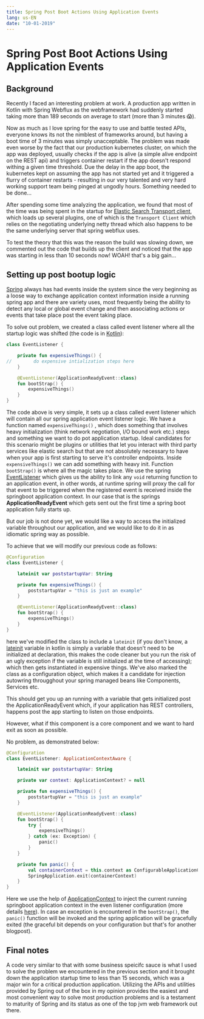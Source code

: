 ```yaml
--- 
title: Spring Post Boot Actions Using Application Events
lang: us-EN
date: "10-01-2019"
---
```


# Spring Post Boot Actions Using Application Events

<read-time-calculator/>

## Background

Recently I faced an interesting problem at work. A production app written in Kotlin with Spring Webflux as the webframework had suddenly started taking more than 189 seconds on average to start (more than 3 minutes 😱).

Now as much as I love spring for the easy to use and battle tested APIs, everyone knows its not the nimblest of frameworks around, but having a boot time of 3 minutes was simply unacceptable. The problem was made even worse by the fact that our production kubernetes cluster, on which the app was deployed, usually checks if the app is alive (a simple alive endpoint on the REST api) and triggers container restart if the app doesn't respond withing a given time threshold. Due the delay in the app boot, the kubernetes kept on assuming the app has not started yet and it triggered a flurry of container restarts - resulting in our very talented and very hard working support team being pinged at ungodly hours. Something needed to be done...

After spending some time analyzing the application, we found that most of the time was being spent in the startup for [Elastic Search Transport client](https://www.elastic.co/guide/en/elasticsearch/client/java-api/current/transport-client.html), which loads up several plugins, one of which is the `Transport Client` which relies on the negotiating underlying netty thread which also happens to be the same underlying server that spring webflux uses.

To test the theory that this was the reason the build was slowing down, we commented out the code that builds up the client and noticed that the app was starting in less than 10 seconds now! WOAH! that's a big gain...

## Setting up post bootup logic

[Spring](https://spring.io/) always has had events inside the system since the very beginning as a loose way to exchange application context information inside a running spring app and there are variety uses, most frequently being the ability to detect any local or global event change and then associating actions or events that take place post the event taking place.

To solve out problem, we created a class called event listener where all the startup logic was shifted (the code is in [Kotlin](https://kotlinlang.org/)):

```kotlin
class EventListener {

    private fun expensiveThings() {
//        do expensive intialization steps here
    }

    @EventListener(ApplicationReadyEvent::class)
    fun bootStrap() {
        expensiveThings()
    }
}
```

The code above is very simple, it sets up a class called event listener which will contain all our spring application event listener logic. We have a function named `expensiveThings()` , which does something that involves heavy initialization (think network negotiation, I/O bound work etc.) steps and something we want to do pot application startup. Ideal candidates for this scenario might be plugins or utilities that let you interact with third party services like elastic search but that are not absolutely necessary to have when your app is first starting to serve it's controller endpoints. Inside `expensiveThings()` we can add something with heavy init. Function `bootStrap()` is where all the magic takes place. We use the spring [EventListener](https://docs.spring.io/spring-framework/docs/current/javadoc-api/org/springframework/context/event/EventListener.html) which gives us the ability to link any `void` returning function to an application event, in other words, at runtime spring will proxy the call for that event to be triggered when the registered event is received inside the springboot application context. In our case that is the springs **ApplicationReadyEvent** which gets sent out the first time a spring boot application fully starts up.

But our job is not done yet, we would like a way to access the initialized variable throughout our application, and we would like to do it in as idiomatic spring way as possible.

To achieve that we will modify our previous code as follows:

```kotlin
@Configuration
class EventListener {

    lateinit var poststartupVar: String

    private fun expensiveThings() {
        poststartupVar = "this is just an example"
    }

    @EventListener(ApplicationReadyEvent::class)
    fun bootStrap() {
        expensiveThings()
    }
}
```

here we've modified the class to include a `lateinit` (if you don't know, a [lateinit](https://kotlinlang.org/docs/reference/properties.html#late-initialized-properties-and-variables) variable in kotlin is simply a variable that doesn't need to be initialized at declaration, this makes the code cleaner but you run the risk of an ugly exception if the variable is still initialized at the time of accessing); which then gets instantiated in expensive things. We've also marked the class as a configuration object, which makes it a candidate for injection autowring througghout your spring managed beans like Components, Services etc.

This should get you up an running with a variable that gets initialized post the ApplicationReadyEvent which, if your application has REST controllers, happens post the app starting to listen on those endpoints.

However, what if this component is a core component and we want to hard exit as soon as possible. 

No problem, as demonstrated below:

```kotlin
@Configuration
class EventListener: ApplicationContextAware {

    lateinit var poststartupVar: String

    private var context: ApplicationContext? = null

    private fun expensiveThings() {
        poststartupVar = "this is just an example"
    }

    @EventListener(ApplicationReadyEvent::class)
    fun bootStrap() {
        try {
            expensiveThings()
        } catch (ex: Exception) {
            panic()
        }
    }

    private fun panic() {
        val containerContext = this.context as ConfigurableApplicationContext
        SpringApplication.exit(containerContext)
    }
}
```

Here we use the help of [ApplicationContext](https://docs.spring.io/spring-framework/docs/current/javadoc-api/org/springframework/context/ApplicationContext.html) to inject the current running springboot application context in the even listener configuration (more details [here](https://spring.io/understanding/application-context)). In case an exception is encountered in the `bootStrap()`, the `panic()` function will be invoked and the spring application will be gracefully exited (the graceful bit depends on your configuration but that's for another blogpost).

## Final notes
A code very similar to that with some business speicifc sauce is what I used to solve the problem we encountered in the previous section and it brought down the application startup time to less than 15 seconds, which was a major win for a critical production application. Utilizing the APIs and utilities provided by Spring out of the box in my opinion provides the easiest and most convenient way to solve most production problems and is a testament to maturity of Spring and its status as one of the top jvm web framework out there.

<!-- more -->

<commento/>